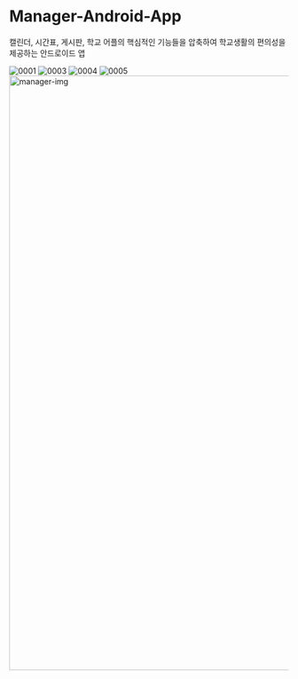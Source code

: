 # Manager-Android-App
캘린더, 시간표, 게시판, 학교 어플의 핵심적인 기능들을 압축하여 학교생활의 편의성을 제공하는 안드로이드 앱


![0001](https://user-images.githubusercontent.com/38244852/82033019-13a5f600-96d7-11ea-94d7-fd83cf27ea57.jpg)
![0003](https://user-images.githubusercontent.com/38244852/82033190-5798fb00-96d7-11ea-9be9-221faa9d9925.jpg)
![0004](https://user-images.githubusercontent.com/38244852/82033194-58ca2800-96d7-11ea-8400-3164b7999957.jpg)
![0005](https://user-images.githubusercontent.com/38244852/82033207-5b2c8200-96d7-11ea-9bb9-4337f5b48e32.jpg)
<img width="1072" alt="manager-img" src="https://user-images.githubusercontent.com/38244852/94988349-75dc9600-05a7-11eb-939e-e6263f0e5233.png">
